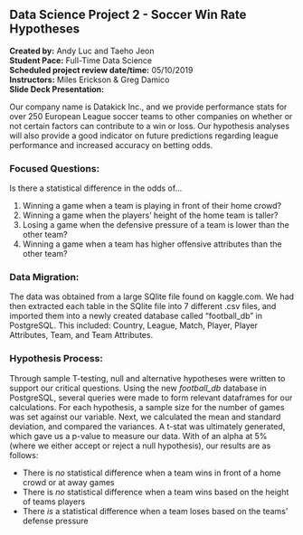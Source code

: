 ## Data Science Project 2 - Soccer Win Rate Hypotheses
**Created by:** Andy Luc and Taeho Jeon  
**Student Pace:** Full-Time Data Science  
**Scheduled project review date/time:** 05/10/2019  
**Instructors:** Miles Erickson & Greg Damico  
**Slide Deck Presentation:** 

Our company name is Datakick Inc., and we provide performance stats for over 250 European League soccer teams to other companies on whether or not certain factors can contribute to a win or loss. Our hypothesis analyses will also provide a good indicator on future predictions regarding league performance and increased accuracy on betting odds.

### Focused Questions:  
Is there a statistical difference in the odds of...
1. Winning a game when a team is playing in front of their home crowd?
2. Winning a game when the players’ height of the home team is taller?
3. Losing a game when the defensive pressure of a team is lower than the other team?
4. Winning a game when a team has higher offensive attributes than the other team?

### Data Migration:   
The data was obtained from a large SQlite file found on kaggle.com. We had then extracted each table in the SQlite file into 7 different .csv files, and imported them into a newly created database called “football_db” in PostgreSQL. This included: Country, League, Match, Player, Player Attributes, Team, and Team Attributes.

### Hypothesis Process: 
Through sample T-testing, null and alternative hypotheses were written to support our critical questions. Using the new *football_db* database in PostgreSQL, several queries were made to form relevant dataframes for our calculations. For each hypothesis, a sample size for the number of games was set against our variable. Next, we calculated the mean and standard deviation, and compared the variances. A t-stat was ultimately generated, which gave us a p-value to measure our data. With of an alpha at 5% (where we either accept or reject a null hypothesis), our results are as follows:
- There is *no* statistical difference when a team wins in front of a home crowd or at away games
- There is *no* statistical difference when a team wins based on the height of teams players
- There *is* a statistical difference when a team loses based on the teams' defense pressure
